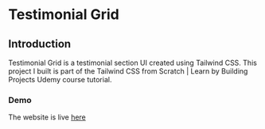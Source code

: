 # Testimonial Grid
## Introduction
Testimonial Grid is a testimonial section UI created using Tailwind CSS. This project I built is part of the Tailwind CSS from Scratch | Learn by Building Projects Udemy course tutorial. 

### Demo
The website is live [here](https://testimonial-grids-topaz.vercel.app/)

